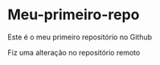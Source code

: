 # Meu-primeiro-repo
Este é o meu primeiro repositório no Github

Fiz uma alteração no repositório remoto

